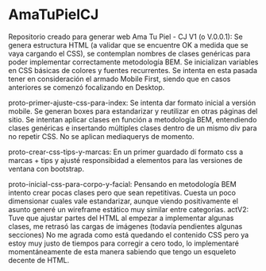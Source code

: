 # AmaTuPielCJ
Repositorio creado para generar web Ama Tu Piel - CJ
V1 (o V.0.0.1): Se genera estructura HTML (a validar que se encuentre OK a medida que se vaya cargando el CSS), se contemplan nombres de clases genéricas para poder implementar correctamente metodología BEM. Se inicializan variables en CSS básicas de colores y fuentes recurrentes. 
Se intenta en esta pasada tener en consideración el armado Mobile First, siendo que en casos anteriores se comenzó focalizando en Desktop.


proto-primer-ajuste-css-para-index: Se intenta dar formato inicial a versión mobile. Se generan boxes para estandarizar y reutilizar en otras páginas del sitio. Se intentan aplicar clases en función a metodología BEM, entendiendo clases genéricas e insertando múltiples clases dentro de un mismo div para no repetir CSS. No se aplican mediaquerys de momento.

proto-crear-css-tips-y-marcas: En un primer guardado dí formato css a marcas + tips y ajusté responsibidad a elementos para las versiones de ventana con bootstrap. 

proto-inicial-css-para-corpo-y-facial: Pensando en metodología BEM intento crear pocas clases pero que sean repetitivas. Cuesta un poco dimensionar cuales vale estandarizar, aunque viendo positivamente el asunto generé un wireframe estático muy similar entre categorías.
actV2: Tuve que ajustar partes del HTML al empezar a implementar algunas clases, me retrasó las cargas de imágenes (todavía pendientes algunas secciones)
No me agrada como está quedando el contenido CSS pero ya estoy muy justo de tiempos para corregir a cero todo, lo implementaré momentáneamente de esta manera sabiendo que tengo un esqueleto decente de HTML.

